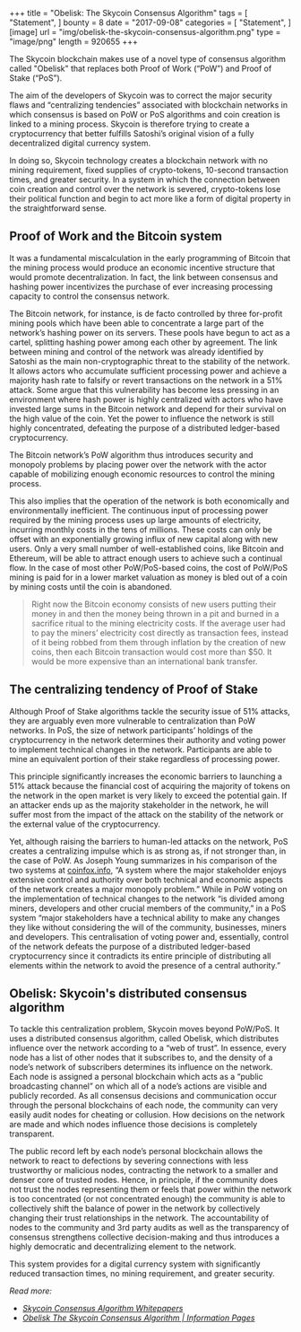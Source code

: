 +++
title = "Obelisk: The Skycoin Consensus Algorithm"
tags = [
    "Statement",
]
bounty = 8
date = "2017-09-08"
categories = [
    "Statement",
]
[image]
    url = "img/obelisk-the-skycoin-consensus-algorithm.png"
    type = "image/png"
    length = 920655
+++

The Skycoin blockchain makes use of a novel type of consensus algorithm
called "Obelisk" that replaces both Proof of Work (“PoW”) and Proof of Stake
(“PoS”).

The aim of the developers of Skycoin was to correct the major security flaws
and “centralizing tendencies” associated with blockchain networks in which
consensus is based on PoW or PoS algorithms and coin creation is linked to a
mining process. Skycoin is therefore trying to create a cryptocurrency that
better fulfills Satoshi’s original vision of a fully decentralized digital
currency system.

In doing so, Skycoin technology creates a blockchain network with no mining
requirement, fixed supplies of crypto-tokens, 10-second transaction times, and
greater security. In a system in which the connection between coin creation
and control over the network is severed, crypto-tokens lose their political
function and begin to act more like a form of digital property in the
straightforward sense.

## Proof of Work and the Bitcoin system

It was a fundamental miscalculation in the early programming of Bitcoin that
the mining process would produce an economic incentive structure that would
promote decentralization. In fact, the link between consensus and hashing
power incentivizes the purchase of ever increasing processing capacity to
control the consensus network.

The Bitcoin network, for instance, is de facto controlled by three for-profit
mining pools which have been able to concentrate a large part of the network’s
hashing power on its servers. These pools have begun to act as a cartel,
splitting hashing power among each other by agreement. The link between mining
and control of the network was already identified by Satoshi as the main
non-cryptographic threat to the stability of the network. It allows actors who
accumulate sufficient processing power and achieve a majority hash rate to
falsify or revert transactions on the network in a 51% attack. Some argue that
this vulnerability has become less pressing in an environment where hash power
is highly centralized with actors who have invested large sums in the Bitcoin
network and depend for their survival on the high value of the coin. Yet the
power to influence the network is still highly concentrated, defeating the
purpose of a distributed ledger-based cryptocurrency.

The Bitcoin network’s PoW algorithm thus introduces security and monopoly
problems by placing power over the network with the actor capable of
mobilizing enough economic resources to control the mining process.

This also implies that the operation of the network is both economically and
environmentally inefficient. The continuous input of processing power required
by the mining process uses up large amounts of electricity, incurring monthly
costs in the tens of millions. These costs can only be offset with an
exponentially growing influx of new capital along with new users. Only a very
small number of well-established coins, like Bitcoin and Ethereum, will be
able to attract enough users to achieve such a continual flow. In the case of
most other PoW/PoS-based coins, the cost
of PoW/PoS mining is paid for in a lower market valuation as money is bled
out of a coin by mining costs until the coin is abandoned.

>Right now the Bitcoin economy consists of new users putting their money in
and then the money being thrown in a pit and burned in a sacrifice ritual to
the mining electricity costs. If the average user had to pay the miners’
electricity cost directly as transaction fees, instead of it being robbed from
them through inflation by the creation of new coins, then each Bitcoin
transaction would cost more than $50. It would be more expensive than an
international bank transfer.

## The centralizing tendency of Proof of Stake

Although Proof of Stake algorithms tackle the security issue of 51% attacks,
they are arguably even more vulnerable to centralization than PoW networks. In
PoS, the size of network participants’ holdings of the cryptocurrency in the
network determines their authority and voting power to implement technical
changes in the network. Participants are able to mine an equivalent portion of
their stake regardless of processing power.

This principle significantly increases the economic barriers to launching a
51% attack because the financial cost of acquiring the majority of tokens on
the network in the open market is very likely to exceed the potential gain. If
an attacker ends up as the majority stakeholder in the network, he will suffer
most from the impact of the attack on the stability of the network or the
external value of the cryptocurrency.

Yet, although raising the barriers to human-led attacks on the network, PoS
creates a centralizing impulse which is as strong as, if not stronger than, in
the case of PoW. As Joseph Young summarizes in his comparison of the two
systems at [coinfox.info](http://www.coinfox.info/), “A system where the major
stakeholder enjoys extensive control and authority over both technical and
economic aspects of the network creates a major monopoly problem.” While in PoW
voting on the implementation of technical changes to the network “is divided
among miners, developers and other crucial members of the community,” in a PoS
system “major stakeholders have a technical ability to make any changes they
like without considering the will of the community, businesses, miners and
developers. This centralisation of voting power and, essentially, control of
the network defeats the purpose of a distributed ledger-based cryptocurrency
since it contradicts its entire principle of distributing all elements within
the network to avoid the presence of a central authority.”

## Obelisk: Skycoin's distributed consensus algorithm

To tackle this centralization problem, Skycoin moves beyond PoW/PoS.
It uses a distributed consensus algorithm, called Obelisk, which
distributes influence over the network according to a “web of trust”. In
essence, every node has a list of other nodes that it subscribes to, and the
density of a node’s network of subscribers determines its influence on the
network. Each node is assigned a personal blockchain which acts as a “public
broadcasting channel” on which all of a node’s actions are visible and
publicly recorded. As all consensus decisions and communication occur through
the personal blockchains of each node, the community can very easily audit
nodes for cheating or collusion. How decisions on the network are made and
which nodes influence those decisions is completely transparent.

The public record left by each node’s personal blockchain allows the network
to react to defections by severing connections with less trustworthy or
malicious nodes, contracting the network to a smaller and denser core of
trusted nodes. Hence, in principle, if the community does not trust the nodes
representing them or feels that power within the network is too concentrated
(or not concentrated enough) the community is able to collectively shift the
balance of power in the network by collectively changing their trust
relationships in the network. The accountability of nodes to the community and
3rd party audits as well as the transparency of consensus strengthens
collective decision-making and thus introduces a highly democratic and
decentralizing element to the network.

This system provides for a digital currency system with significantly reduced
transaction times, no mining requirement, and greater security.

*Read more:*

* *[Skycoin Consensus Algorithm Whitepapers](https://www.skycoin.net/whitepapers)*
* *[Obelisk The Skycoin Consensus Algorithm | Information Pages](/overview/obelisk-skycoin-consensus-algorithm-information-pages/)*
